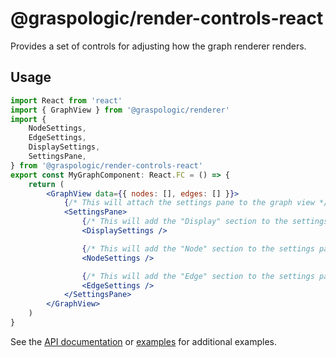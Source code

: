 # @graspologic/render-controls-react

Provides a set of controls for adjusting how the graph renderer renders.

## Usage

```jsx
import React from 'react'
import { GraphView } from '@graspologic/renderer'
import {
	NodeSettings,
	EdgeSettings,
	DisplaySettings,
	SettingsPane,
} from '@graspologic/render-controls-react'
export const MyGraphComponent: React.FC = () => {
	return (
		<GraphView data={{ nodes: [], edges: [] }}>
			{/* This will attach the settings pane to the graph view */}
			<SettingsPane>
				{/* This will add the "Display" section to the settings pane */}
				<DisplaySettings />

				{/* This will add the "Node" section to the settings pane */}
				<NodeSettings />

				{/* This will add the "Edge" section to the settings pane */}
				<EdgeSettings />
			</SettingsPane>
		</GraphView>
	)
}
```

See the [API documentation](./dist/docs/globals.md) or [examples](../../../examples) for additional examples.
